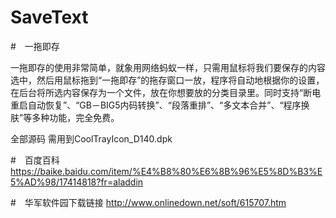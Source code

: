 # SaveText
#　一拖即存

一拖即存的使用非常简单，就象用网络蚂蚁一样，只需用鼠标将我们要保存的内容选中，然后用鼠标拖到“一拖即存”的拖存窗口一放，程序将自动地根据你的设置，在后台将所选内容保存为一个文件，放在你想要放的分类目录里。同时支持“断电重启自动恢复”、“GB－BIG5内码转换”、“段落重排”、“多文本合并”、“程序换肤”等多种功能，完全免费。

全部源码
需用到CoolTrayIcon_D140.dpk


#　百度百科
https://baike.baidu.com/item/%E4%B8%80%E6%8B%96%E5%8D%B3%E5%AD%98/17414818?fr=aladdin

#　华军软件园下载链接
http://www.onlinedown.net/soft/615707.htm

